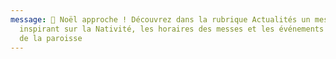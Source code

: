 ```yaml
---
message: 🎄 Noël approche ! Découvrez dans la rubrique Actualités un message
  inspirant sur la Nativité, les horaires des messes et les événements spéciaux
  de la paroisse
---
```


